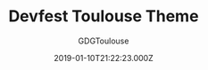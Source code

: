 ---
title: Devfest Toulouse Theme
github: https://github.com/GDGToulouse/devfest-theme-hugo
demo: https://2019.devfesttoulouse.fr/
author: GDGToulouse
ssg:
  - Hugo
cms:
  - Markdown
date: 2019-01-10T21:22:23.000Z
description: A theme for a conference website. Created for DevFest Toulouse 2019
draft: true
publish_date: '2019-01-10T21:22:23Z'
update_date: '2022-04-15T06:57:15Z'
github_star: 71
github_fork: 58
---
